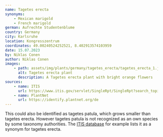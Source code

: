 ```yaml
---
name: Tagetes erecta
synonyms:
    - Mexican marigold
    - French marigold
german: Aufrechte Studentenblume
country: Germany
city: Karlsruhe
location: Kongresszentrum
coordinates: 49.00240524252521, 8.402913574103959
date: 15.07.2023
by: Niklas Conen
author: Niklas Conen
images:
    - path: assets/img/plants/germany/tagetes_erecta/tagetes_erecta_1.jpg
      alt: Tagetes erecta plant
      description: A Tagetes erecta plant with bright orange flowers
sources:
    - name: ITIS
      url: https://www.itis.gov/servlet/SingleRpt/SingleRpt?search_topic=TSN&search_value=38488#null
    - name: PlantNet
      url: https://identify.plantnet.org/de
---
```


This could also be identified as tagetes patula, which grows smaller than tagetes erecta. However tagetes patula is not recognized as an own species by some taxonomy authorities. The <a class="plink" href="https://www.itis.gov/servlet/SingleRpt/SingleRpt?search_topic=TSN&search_value=38488#null">ITIS database</a> for example lists it as a synonym for tagetes erecta.